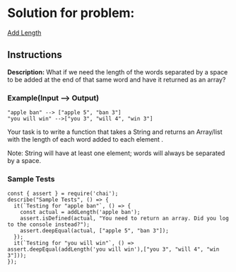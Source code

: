 # Solution for problem:

[Add Length](https://www.codewars.com/kata/559d2284b5bb6799e9000047)

## Instructions

**Description:**
What if we need the length of the words separated by a space to be added at the end of that same word and have it returned as an array?

### Example(Input --> Output)

```plaintext
"apple ban" --> ["apple 5", "ban 3"]
"you will win" -->["you 3", "will 4", "win 3"]
```

Your task is to write a function that takes a String and returns an Array/list with the length of each word added to each element .

Note: String will have at least one element; words will always be separated by a space.

### Sample Tests

```plaintext
const { assert } = require('chai');
describe("Sample Tests", () => {
  it(`Testing for "apple ban"`, () => {
    const actual = addLength('apple ban');
    assert.isDefined(actual, "You need to return an array. Did you log to the console instead?");
    assert.deepEqual(actual, ["apple 5", "ban 3"]);
  });
  it(`Testing for "you will win"`, () => assert.deepEqual(addLength('you will win'),["you 3", "will 4", "win 3"]));
});
```
